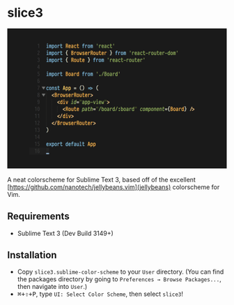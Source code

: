 # slice3

![A screenshot of slice3.](/assets/shot.png)

A neat colorscheme for Sublime Text 3, based off of the excellent
[https://github.com/nanotech/jellybeans.vim](jellybeans) colorscheme for Vim.

## Requirements

* Sublime Text 3 (Dev Build 3149+)

## Installation

* Copy `slice3.sublime-color-scheme` to your `User` directory. (You can find the
  packages directory by going to `Preferences → Browse Packages...`, then
  navigate into `User`.)
* <kbd>&#8984;+&#8679;+P</kbd>, type `UI: Select Color Scheme`, then select
  `slice3`!
